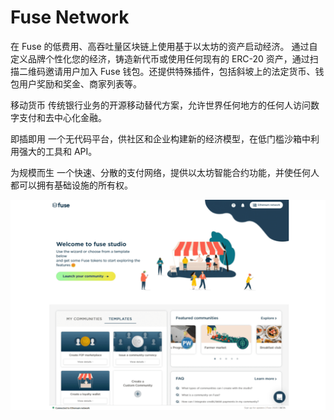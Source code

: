 # Fuse Network

在 Fuse 的低费用、高吞吐量区块链上使用基于以太坊的资产启动经济。
通过自定义品牌个性化您的经济，铸造新代币或使用任何现有的 ERC-20 资产，通过扫描二维码邀请用户加入 Fuse 钱包。还提供特殊插件，包括斜坡上的法定货币、钱包用户奖励和奖金、商家列表等。

移动货币
传统银行业务的开源移动替代方案，允许世界任何地方的任何人访问数字支付和去中心化金融。


即插即用
一个无代码平台，供社区和企业构建新的经济模型，在低门槛沙箱中利用强大的工具和 API。

为规模而生
一个快速、分散的支付网络，提供以太坊智能合约功能，并使任何人都可以拥有基础设施的所有权。

![fusestudio-dapp-defi-eth-image1_78eac427c7d4fa1f3d191e85b2c2e16d](fusestudio-dapp-defi-eth-image1_78eac427c7d4fa1f3d191e85b2c2e16d.png)

